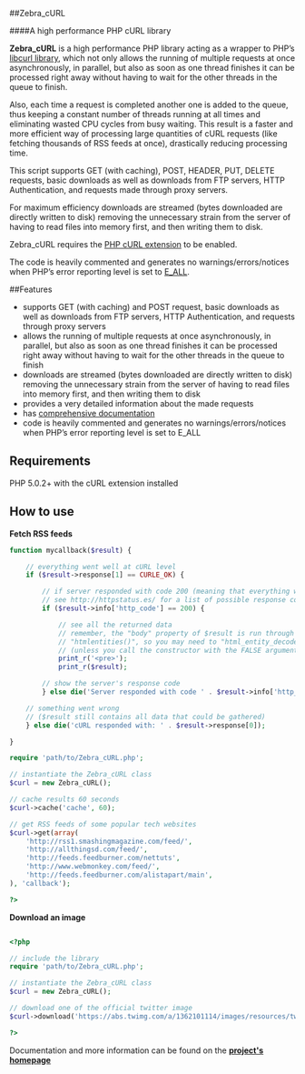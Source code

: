 ##Zebra_cURL

####A high performance PHP cURL library

**Zebra_cURL** is a high performance PHP library acting as a wrapper to PHP’s <a href="http://www.php.net/manual/en/book.curl.php">libcurl library</a>, which not only allows the running of multiple requests at once asynchronously, in parallel, but also as soon as one thread finishes it can be processed right away without having to wait for the other threads in the queue to finish.

Also, each time a request is completed another one is added to the queue, thus keeping a constant number of threads running at all times and eliminating wasted CPU cycles from busy waiting. This result is a faster and more efficient way of processing large quantities of cURL requests (like fetching thousands of RSS feeds at once), drastically reducing processing time.

This script supports GET (with caching), POST, HEADER, PUT, DELETE requests, basic downloads as well as downloads from FTP servers, HTTP Authentication, and requests made through proxy servers.

For maximum efficiency downloads are streamed (bytes downloaded are directly written to disk) removing the unnecessary strain from the server of having to read files into memory first, and then writing them to disk.

Zebra_cURL requires the <a href="http://www.php.net/manual/en/curl.installation.php">PHP cURL extension</a> to be enabled.

The code is heavily commented and generates no warnings/errors/notices when PHP’s error reporting level is set to <a href="http://www.php.net/manual/en/function.error-reporting.php">E_ALL</a>.

##Features

- supports GET (with caching) and POST request, basic downloads as well as downloads from FTP servers, HTTP Authentication, and requests through proxy servers
- allows the running of multiple requests at once asynchronously, in parallel, but also as soon as one thread finishes it can be processed right away without having to wait for the other threads in the queue to finish
- downloads are streamed (bytes downloaded are directly written to disk) removing the unnecessary strain from the server of having to read files into memory first, and then writing them to disk
- provides a very detailed information about the made requests
- has <a href="http://stefangabos.ro/wp-content/docs/Zebra_cURL/Zebra_cURL/Zebra_cURL.html">comprehensive documentation</a>
- code is heavily commented and generates no warnings/errors/notices when PHP’s error reporting level is set to E_ALL

## Requirements

PHP 5.0.2+ with the cURL extension installed

## How to use

**Fetch RSS feeds**

```php
function mycallback($result) {

    // everything went well at cURL level
    if ($result->response[1] == CURLE_OK) {

        // if server responded with code 200 (meaning that everything went well)
        // see http://httpstatus.es/ for a list of possible response codes
        if ($result->info['http_code'] == 200) {

            // see all the returned data
            // remember, the "body" property of $result is run through
            // "htmlentities()", so you may need to "html_entity_decode" it
            // (unless you call the constructor with the FALSE argument)
            print_r('<pre>');
            print_r($result);

        // show the server's response code
        } else die('Server responded with code ' . $result->info['http_code']);

    // something went wrong
    // ($result still contains all data that could be gathered)
    } else die('cURL responded with: ' . $result->response[0]);

}

require 'path/to/Zebra_cURL.php';

// instantiate the Zebra_cURL class
$curl = new Zebra_cURL();

// cache results 60 seconds
$curl->cache('cache', 60);

// get RSS feeds of some popular tech websites
$curl->get(array(
    'http://rss1.smashingmagazine.com/feed/',
    'http://allthingsd.com/feed/',
    'http://feeds.feedburner.com/nettuts',
    'http://www.webmonkey.com/feed/',
    'http://feeds.feedburner.com/alistapart/main',
), 'callback');

?>

```

**Download an image**

```php

<?php

// include the library
require 'path/to/Zebra_cURL.php';

// instantiate the Zebra_cURL class
$curl = new Zebra_cURL();

// download one of the official twitter image
$curl->download('https://abs.twimg.com/a/1362101114/images/resources/twitter-bird-callout.png', 'cache');

?>

```

Documentation and more information can be found on the **[project's homepage](http://stefangabos.ro/php-libraries/zebra-curl/)**